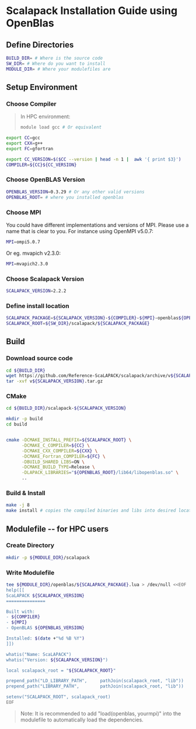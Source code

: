# Scalapack Installation Guide using OpenBlas

## Define Directories
```bash
BUILD_DIR= # Where is the source code
SW_DIR= # Where do you want to install
MODULE_DIR= # Where your modulefiles are
```

## Setup Environment
### Choose Compiler
>In HPC environment:
>```bash
>module load gcc # Or equivalent
>```

```bash
export CC=gcc
export CXX=g++
export FC=gfortran

export CC_VERSION=$($CC --version | head -n 1 |  awk '{ print $3}')
COMPILER=${CC}${CC_VERSION}
```

### Choose OpenBLAS Version 
```bash
OPENBLAS_VERSION=0.3.29 # Or any other valid versions
OPENBLAS_ROOT= # where you installed openblas
```

### Choose MPI
You could have different implementations and versions of MPI. Please use a name that is clear to you. For instance using OpenMPI v5.0.7:
```bash
MPI=ompi5.0.7
```
Or eg. mvapich v2.3.0:
```bash
MPI=mvapich2.3.0
```

### Choose Scalapack Version
```bash
SCALAPACK_VERSION=2.2.2
```

### Define install location
```bash
SCALAPACK_PACKAGE=${SCALAPACK_VERSION}-${COMPILER}-${MPI}-openblas${OPENBLAS_VERSION}
SCALAPACK_ROOT=${SW_DIR}/scalapack/${SCALAPACK_PACKAGE}
```

## Build
### Download source code
```bash
cd ${BUILD_DIR}
wget https://github.com/Reference-ScaLAPACK/scalapack/archive/v${SCALAPACK_VERSION}.tar.gz
tar -xvf v${SCALAPACK_VERSION}.tar.gz
```

### CMake
```bash
cd ${BUILD_DIR}/scalapack-${SCALAPACK_VERSION}

mkdir -p build
cd build       


cmake -DCMAKE_INSTALL_PREFIX=${SCALAPACK_ROOT} \
      -DCMAKE_C_COMPILER=${CC} \
      -DCMAKE_CXX_COMPILER=${CXX} \
      -DCMAKE_Fortran_COMPILER=${FC} \
      -DBUILD_SHARED_LIBS=ON \
      -DCMAKE_BUILD_TYPE=Release \
      -DLAPACK_LIBRARIES="${OPENBLAS_ROOT}/lib64/libopenblas.so" \
      ..
```

### Build & Install
```bash
make -j 8
make install # copies the compiled binaries and libs into desired location
```


## Modulefile -- for HPC users

### Create Directory
```bash
mkdir -p ${MODULE_DIR}/scalapack
```

### Write Modulefile
```bash
tee ${MODULE_DIR}/openblas/${SCALAPACK_PACKAGE}.lua > /dev/null <<EOF
help([[
ScaLAPACK ${SCALAPACK_VERSION}
===============

Built with:
- ${COMPILER}
- ${MPI}
- OpenBLAS ${OPENBLAS_VERSION}

Installed: $(date +"%d %B %Y")
]])

whatis("Name: ScaLAPACK")
whatis("Version: ${SCALAPACK_VERSION}")

local scalapack_root = "${SCALAPACK_ROOT}"

prepend_path("LD_LIBRARY_PATH",     pathJoin(scalapack_root, "lib"))
prepend_path("LIBRARY_PATH",        pathJoin(scalapack_root, "lib"))

setenv("SCALAPACK_ROOT", scalapack_root)
EOF
```

>Note: It is recommended to add "load(openblas, yourmpi)" into the modulefile to automatically load the dependencies.